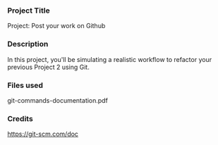 

### Project Title
Project: Post your work on Github

### Description
In this project, you'll be simulating a realistic workflow to refactor your previous Project 2 using Git.

### Files used
git-commands-documentation.pdf

### Credits
https://git-scm.com/doc


